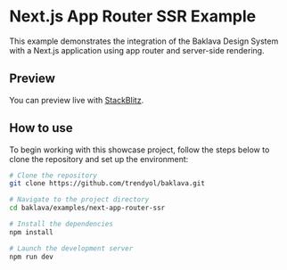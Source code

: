 # Next.js App Router SSR Example

This example demonstrates the integration of the Baklava Design System with a Next.js application using app router and server-side rendering.

## Preview

You can preview live with [StackBlitz](https://stackblitz.com/github/trendyol/baklava/tree/next/examples/next-app-router-ssr).

## How to use

To begin working with this showcase project, follow the steps below to clone the repository and set up the environment:

```bash
# Clone the repository
git clone https://github.com/trendyol/baklava.git

# Navigate to the project directory
cd baklava/examples/next-app-router-ssr

# Install the dependencies
npm install

# Launch the development server
npm run dev
```
